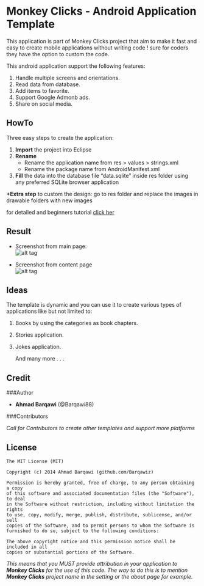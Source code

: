 Monkey Clicks - Android Application Template
======
This application is part of Monkey Clicks project that aim to make it fast and easy to create mobile applications without writing code ! sure for coders they have the option to custom the code.

This android application support the following features:

1. Handle multiple screens and orientations.
2. Read data from database.
3. Add items to favorite.
4. Support Google Admonb ads.
5. Share on social media.

HowTo
-----
Three easy steps to create the application:

1. **Import** the project into Eclipse
2. **Rename** 
    * Rename the application name from res > values > strings.xml
    * Rename the package name from AndroidManifest.xml 
3. **Fill** the data into the database file “data.sqlite” inside res folder using any preferred SQLite browser application 

**+Extra step** to custom the design: go to res folder and replace the images in drawable folders with new images

for detailed and beginners tutorial [click her][0]


Result
-----
* Screenshot from main page: <br />
![alt tag](https://raw.github.com/Barqawiz/Android_ApplicationTemplate/master/resources/main.png) 

* Screenshot from content page <br />
![alt tag](https://raw.github.com/Barqawiz/Android_ApplicationTemplate/master/resources/content.png) 

Ideas
-----
The template is dynamic and you can use it to create various types of applications like but not limited to:

1. Books by using the categories as book chapters.
2. Stories application.
3. Jokes application.

   And many more . . .


Credit
------------
###Author
* **Ahmad Barqawi** (@Barqawi88)


###Contributors

*Call for Contributors to create other templates and support more platforms*

License
-------
    The MIT License (MIT)

    Copyright (c) 2014 Ahmad Barqawi (github.com/Barqawiz)

    Permission is hereby granted, free of charge, to any person obtaining a copy
    of this software and associated documentation files (the "Software"), to deal
    in the Software without restriction, including without limitation the rights
    to use, copy, modify, merge, publish, distribute, sublicense, and/or sell
    copies of the Software, and to permit persons to whom the Software is
    furnished to do so, subject to the following conditions:

    The above copyright notice and this permission notice shall be included in all
    copies or substantial portions of the Software.

*This means that you MUST provide attribution in your application to **Monkey Clicks** for the use of this code. The way to do this is to mention **Monkey Clicks** project name in the setting or the about page for example.*

[0]: http://codk.tumblr.com/post/123/android-template

